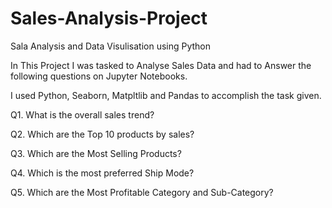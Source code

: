 # Sales-Analysis-Project
Sala Analysis and Data Visulisation using Python

In This Project I was tasked to Analyse Sales Data and had to Answer the following questions on Jupyter Notebooks.

I used Python, Seaborn, Matpltlib and Pandas to accomplish the task given.

Q1. What is the overall sales trend?

Q2. Which are the Top 10 products by sales?

Q3. Which are the Most Selling Products?

Q4. Which is the most preferred Ship Mode?

Q5. Which are the Most Profitable Category and Sub-Category?

